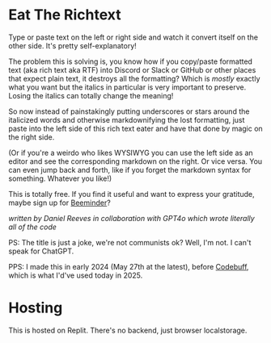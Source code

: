 Eat The Richtext
================

Type or paste text on the left or right side and watch it convert itself on the other side. It's pretty self-explanatory!

The problem this is solving is, you know how if you copy/paste formatted text (aka rich text aka RTF) into Discord or Slack or GitHub or other places that expect plain text, it destroys all the formatting? Which is _mostly_ exactly what you want but the italics in particular is very important to preserve. Losing the italics can totally change the meaning!

So now instead of painstakingly putting underscores or stars around the italicized words and otherwise markdownifying the lost formatting, just paste into the left side of this rich text eater and have that done by magic on the right side.

(Or if you're a weirdo who likes WYSIWYG you can use the left side as an editor and see the corresponding markdown on the right. Or vice versa. You can even jump back and forth, like if you forget the markdown syntax for something. Whatever you like!)

This is totally free. If you find it useful and want to express your gratitude, maybe sign up for [Beeminder](https://www.beeminder.com/)?

_written by Daniel Reeves in collaboration with GPT4o which wrote literally all of the code_

PS: The title is just a joke, we're not communists ok? Well, I'm not. I can't speak for ChatGPT.

PPS: I made this in early 2024 (May 27th at the latest), before 
[Codebuff](https://codebuff.com/referrals/ref-146ce36c-53e8-435c-a7f6-e180206dd0ee), 
which is what I'd've used today in 2025.


# Hosting

This is hosted on Replit. There's no backend, just browser localstorage.
